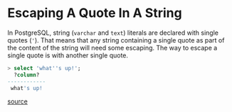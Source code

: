 # Escaping A Quote In A String

In PostgreSQL, string (`varchar` and `text`) literals are declared with
single quotes (`'`). That means that any string containing a single quote as
part of the content of the string will need some escaping. The way to escape
a single quote is with another single quote.

```sql
> select 'what''s up!';
  ?column?
------------
 what's up!
```

[source](http://jonathansacramento.com/posts/20160122-improve-postgresql-workflow-vim-dbext.html)
